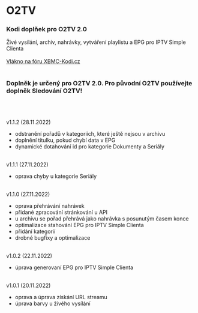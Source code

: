 <h1>O2TV</h1>
<p>
<h3>Kodi doplňek pro O2TV 2.0</h3>
<p>
Živé vysílání, archiv, nahrávky, vytváření playlistu a EPG pro IPTV Simple Clienta<br><br>
<a href="https://www.xbmc-kodi.cz/prispevek-o2tv">Vlákno na fóru XBMC-Kodi.cz</a><br><br>
<h3>Doplněk je určený pro O2TV 2.0. Pro původní O2TV používejte doplněk Sledování O2TV!</h3><br><br>

v1.1.2 (28.11.2022)<br>
- odstranění pořadů v kategoriích, které ještě nejsou v archivu<br>
- doplnění titulku, pokud chybí data v EPG<br>
- dynamické dotahování id pro kategorie Dokumenty a Seriály<br><br>

v1.1.1 (27.11.2022)<br>
- oprava chyby u kategorie Seriály<br><br>

v1.1.0 (27.11.2022)<br>
- oprava přehrávání nahrávek<br>
- přidané zpracování stránkování u API<br>
- u archivu se pořad přehrává jako nahrávka s posunutým časem konce<br>
- optimalizace stahování EPG pro IPTV Simple Clienta<br>
- přidání kategorií<br>
- drobné bugfixy a optimalizace<br><br>

v1.0.2 (22.11.2022)<br>
- úprava generovaní EPG pro IPTV Simple Clienta<br><br>

v1.0.1 (20.11.2022)<br>
- oprava a úprava získání URL streamu<br>
- úprava barvy u živého vysílání<br><br>

</p>
